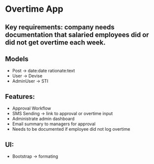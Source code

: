 # Overtime App

## Key requirements: company needs documentation that salaried employees did or did not get overtime each week.

## Models
- Post -> date:date rationate:text
- User -> Devise
- AdminUser -> STI

## Features:
- Approval Workflow
- SMS Sending -> link to approval or overtime input
- Administrate admin dashboard
- Email summary to managers for approval
- Needs to be documented if employee did not log overtime

## UI:
- Bootstrap -> formating
